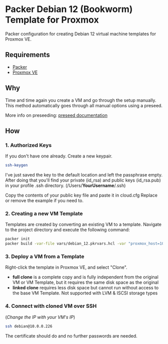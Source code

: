 # Packer Debian 12 (Bookworm) Template for Proxmox
Packer configuration for creating Debian 12 virtual machine templates for Proxmox VE.

## Requirements
- [Packer](https://www.packer.io/downloads)
- [Proxmox VE](https://www.proxmox.com/en/proxmox-ve)

## Why
Time and time again you create a VM and go through the setup manually.
This method automatically goes through all manual options using a preseed.

More info on preseeding: [preseed documentation](https://wiki.debian.org/DebianInstaller/Preseed)

## How
### 1. Authorized Keys
If you don't have one already. Create a new keypair.

```sh
ssh-keygen
```

I've just saved the key to the default location and left the passphrase empty.
After doing that you'll find your private (id_rsa) and public keys (id_rsa.pub) in your profile .ssh directory. (/Users/**YourUsername**/.ssh)

Copy the contents of your public key file and paste it in cloud.cfg
Replace or remove the example if you need to.

### 2. Creating a new VM Template
Templates are created by converting an existing VM to a template.
Navigate to the project directory and execute the following command:

```sh
packer init
packer build -var-file vars/debian_12.pkrvars.hcl -var "proxmox_host=10.0.0.10:8006" "proxmox_api_user=root@pam" "proxmox_api_password=Ackou1736jens" .
```

### 3. Deploy a VM from a Template
Right-click the template in Proxmox VE, and select "Clone".

- **full clone** is a complete copy and is fully independent from the original VM or VM Template, but it requires the same disk space as the original
- **linked clone** requires less disk space but cannot run without access to the base VM Template. Not supported with LVM & ISCSI storage types


### 4. Connect with cloned VM over SSH
(*Change the IP with your VM's IP*)

```sh
ssh debian@10.0.0.226
```

The certificate should do and no further passwords are needed.
